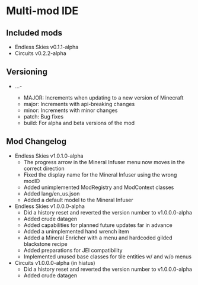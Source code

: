 # Multi-mod IDE

## Included mods
- Endless Skies v0.1.1-alpha
- Circuits v0.2.2-alpha

## Versioning
- <MAJOR>.<major>.<minor>.<patch>-<build>
  - MAJOR: Increments when updating to a new version of Minecraft
  - major: Increments with api-breaking changes
  - minor: Increments with minor changes
  - patch: Bug fixes
  - build: For alpha and beta versions of the mod

## Mod Changelog 
- Endless Skies v1.0.1.0-alpha
  - The progress arrow in the Mineral Infuser menu now moves in the correct direction
  - Fixed the display name for the Mineral Infuser using the wrong modID
  - Added unimplemented ModRegistry and ModContext classes
  - Added lang/en_us.json
  - Added a default model to the Mineral Infuser
- Endless Skies v1.0.0.0-alpha
  - Did a history reset and reverted the version number to v1.0.0.0-alpha
  - Added crude datagen
  - Added capabilities for planned future updates far in advance
  - Added a unimplemented hand wrench item
  - Added a Mineral Enricher with a menu and hardcoded gilded blackstone recipe
  - Added preparations for JEI compatibility
  - Implemented unused base classes for tile entities w/ and w/o menus
- Circuits v1.0.0.0-alpha (in hiatus)
  - Did a history reset and reverted the version number to v1.0.0.0-alpha
  - Added crude datagen